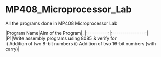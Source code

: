 # MP408_Microprocessor_Lab
All the programs done in MP408 Microprocessor Lab

|Program Name|Aim of the Program|.
|:----------:|:----------------:|
|P1|Write assembly programs using 8085 & verify for<br /> i) Addition of two 8-bit numbers ii) Addition of two 16-bit numbers (with carry)|
